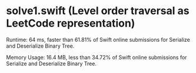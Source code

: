 # solve1.swift (Level order traversal as LeetCode representation)

Runtime: 64 ms, faster than 61.81% of Swift online submissions for Serialize and Deserialize Binary Tree.

Memory Usage: 16.4 MB, less than 34.72% of Swift online submissions for Serialize and Deserialize Binary Tree.

